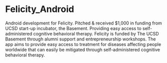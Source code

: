 # Felicity_Android
Android development for Felicity. Pitched & received $1,000 in funding from UCSD start-up incubator, the Basement. 
Providing easy access to self-administered cognitive behavioral therapy. Felicity is funded by The UCSD Basement through alumni support 
and entrepreneurship workshops. The app aims to provide easy access to treatment for diseases affecting people 
worldwide that can easily be mitigated through self-administered cognitive behavioral therapy.
